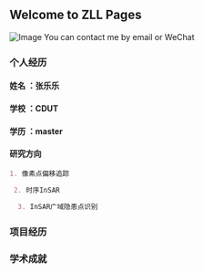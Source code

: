 ## Welcome to ZLL Pages
![Image](/hsst.jpg)
You can contact me by email or WeChat

### 个人经历

#### 姓名 ：张乐乐
#### 学校 ：CDUT
#### 学历 ：master
#### 研究方向 

```markdown
1. 像素点偏移追踪

 2. 时序InSAR
 
  3. InSAR广域隐患点识别
```



### 项目经历



### 学术成就


